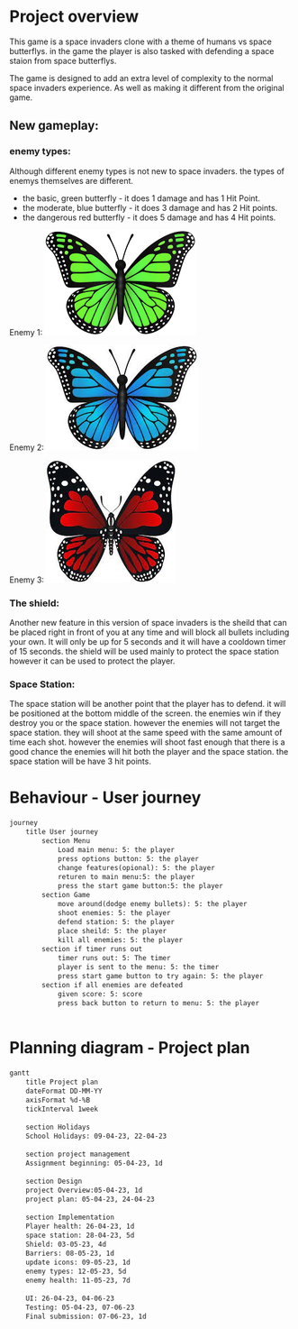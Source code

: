 # Project overview

This game is a space invaders clone with a theme of humans vs space butterflys. in the game the player is also tasked with defending a space staion from space butterflys. 

The game is designed to add an extra level of complexity to the normal space invaders experience. As well as making it different from the original game. 

## New gameplay: 

### enemy types:
Although different enemy types is not new to space invaders. the types of enemys themselves are different.

- the basic, green butterfly - it does 1 damage and has 1 Hit Point. 
- the moderate, blue butterfly - it does 3 damage and has 2 Hit points.
- the dangerous red butterfly - it does 5 damage and has 4 Hit points. 

Enemy 1:
![Enemy 1](Images/download.png)

Enemy 2:
![Enemy 2](Images/download.jpeg)

Enemy 3:
![Enemy 3](Images/download%20(1).jpeg)

### The shield: 
Another new feature in this version of space invaders is the sheild that can be placed right in front of you at any time and will block all bullets including your own. It will only be up for 5 seconds and it will have a cooldown timer of 15 seconds. the shield will be used mainly to protect the space station however it can be used to protect the player. 

### Space Station:
The space station will be another point that the player has to defend. it will be positioned at the bottom middle of the screen. the enemies win if they destroy you or the space station. however the enemies will not target the space station. they will shoot at the same speed with the same amount of time each shot. however the enemies will shoot fast enough that there is a good chance the enemies will hit both the player and the space station. the
 space station will be have 3 hit points. 


# Behaviour - User journey

```mermaid
journey
    title User journey
        section Menu
            Load main menu: 5: the player
            press options button: 5: the player
            change features(opional): 5: the player
            returen to main menu:5: the player
            press the start game button:5: the player
        section Game
            move around(dodge enemy bullets): 5: the player
            shoot enemies: 5: the player
            defend station: 5: the player
            place sheild: 5: the player
            kill all enemies: 5: the player
        section if timer runs out
            timer runs out: 5: The timer
            player is sent to the menu: 5: the timer
            press start game button to try again: 5: the player
        section if all enemies are defeated
            given score: 5: score
            press back button to return to menu: 5: the player


```
# Planning diagram - Project plan

```mermaid  
gantt
    title Project plan
    dateFormat DD-MM-YY
    axisFormat %d-%B
    tickInterval 1week
    
    section Holidays
    School Holidays: 09-04-23, 22-04-23

    section project management
    Assignment beginning: 05-04-23, 1d

    section Design
    project Overview:05-04-23, 1d
    project plan: 05-04-23, 24-04-23

    section Implementation 
    Player health: 26-04-23, 1d 
    space station: 28-04-23, 5d
    Shield: 03-05-23, 4d  
    Barriers: 08-05-23, 1d
    update icons: 09-05-23, 1d
    enemy types: 12-05-23, 5d
    enemy health: 11-05-23, 7d
    
    UI: 26-04-23, 04-06-23
    Testing: 05-04-23, 07-06-23
    Final submission: 07-06-23, 1d


```
